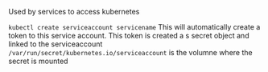 Used by services to access kubernetes

`kubectl create serviceaccount servicename`
This will automatically create a token to this service account. This token is created a s secret object and linked to the serviceaccount
`/var/run/secret/kubernetes.io/serviceaccount` is the volumne where the secret is mounted